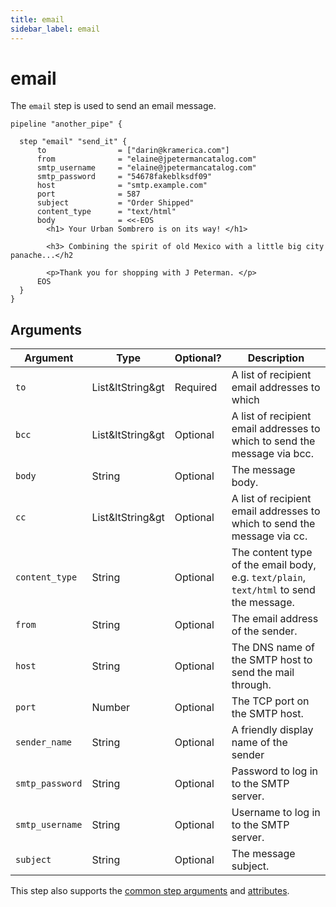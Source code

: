 ```yaml
---
title: email
sidebar_label: email
---
```


# email

The `email` step is used to send an email message.


```hcl
pipeline "another_pipe" {

  step "email" "send_it" {
      to                = ["darin@kramerica.com"]
      from              = "elaine@jpetermancatalog.com"
      smtp_username     = "elaine@jpetermancatalog.com"
      smtp_password     = "54678fakeblksdf09"
      host              = "smtp.example.com"
      port              = 587
      subject           = "Order Shipped"
      content_type      = "text/html"
      body              = <<-EOS
        <h1> Your Urban Sombrero is on its way! </h1>

        <h3> Combining the spirit of old Mexico with a little big city panache...</h2

        <p>Thank you for shopping with J Peterman. </p>
      EOS
  }
}

```


## Arguments

| Argument        | Type        | Optional?  | Description
|-----------------|-------------|------------|-----------------
| `to`            | List&ltString&gt| Required   | A list of recipient email addresses to which 
| `bcc`           | List&ltString&gt| Optional   | A list of recipient email addresses to which to send the message via bcc.
| `body`          | String      | Optional   | The message body.
| `cc`            | List&ltString&gt| Optional   | A list of recipient email addresses to which to send the message via cc.
| `content_type`  | String      | Optional   | The content type of the email body, e.g. `text/plain`, `text/html` to send the message.
| `from`          | String      | Optional   | The email address of the sender.
| `host`          | String      | Optional   | The DNS name of the SMTP host to send the mail through.
| `port`          | Number      | Optional   | The TCP port on the SMTP host.
| `sender_name`   | String      | Optional   | A friendly display name of the sender
| `smtp_password` | String      | Optional   | Password to log in to the SMTP server.
| `smtp_username` | String      | Optional   | Username to log in to the SMTP server.
| `subject`       | String      | Optional   | The message subject.

This step also supports the [common step arguments](/docs/flowpipe-hcl/step#common-step-arguments) and [attributes](/docs/flowpipe-hcl/step#common-step-attributes-read-only).
